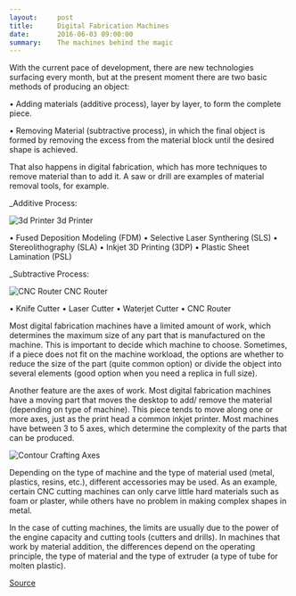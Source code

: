 ```yaml
---
layout:     post
title:      Digital Fabrication Machines
date:       2016-06-03 09:00:00
summary:    The machines behind the magic
---
```


With the current pace of development, there are new technologies surfacing every month, but at the present moment there are two basic
methods of producing an object:

• Adding materials (additive process), layer by layer, to form the complete piece.

• Removing Material (subtractive process), in which the final object is formed by removing the excess from the material block until the
desired shape is achieved.

That also happens in digital fabrication, which has more techniques to remove material than to add it. A saw or drill are examples of 
material removal tools, for example.

_Additive Process: 

![3d Printer](https://github.com/raeldominiquini/raeldominiquini.github.io/blob/master/images/6_layers.jpg?raw=true)
3d Printer

•	Fused Deposition Modeling (FDM)
•	Selective Laser Synthering (SLS)
•	Stereolithography (SLA)
•	Inkjet 3D Printing (3DP)
•	Plastic Sheet Lamination (PSL)

_Subtractive Process:

![CNC Router](https://github.com/raeldominiquini/raeldominiquini.github.io/blob/master/images/7_removing.jpg?raw=true)
CNC Router

•	Knife Cutter
•	Laser Cutter
•	Waterjet Cutter
•	CNC Router

Most digital fabrication machines have a limited amount of work, which determines the maximum size of any part that is manufactured on
the machine. This is important to decide which machine to choose. Sometimes, if a piece does not fit on the machine workload, the 
options are whether to reduce the size of the part (quite common option) or divide the object into several elements (good option when
you need a replica in full size).

Another feature are the axes of work. Most digital fabrication machines have a moving part that moves the desktop to add/ remove the 
material (depending on type of machine). This piece tends to move along one or more axes, just as the print head a common inkjet printer. 
Most machines have between 3 to 5 axes, which determine the complexity of the parts that can be produced.
 
![Contour Crafting](https://github.com/raeldominiquini/raeldominiquini.github.io/blob/master/images/8.jpg?raw=true)
Axes

Depending on the type of machine and the type of material used (metal, plastics, resins, etc.), different accessories may be used. As an
example, certain CNC cutting machines can only carve little hard materials such as foam or plaster, while others have no problem in 
making complex shapes in metal.

In the case of cutting machines, the limits are usually due to the power of the engine capacity and cutting tools (cutters and drills).
In machines that work by material addition, the differences depend on the operating principle, the type of material and the type of 
extruder (a type of tube for molten plastic).

[Source](http://site.designoteca.com/2012/01/20/fabricacao-digital/)
